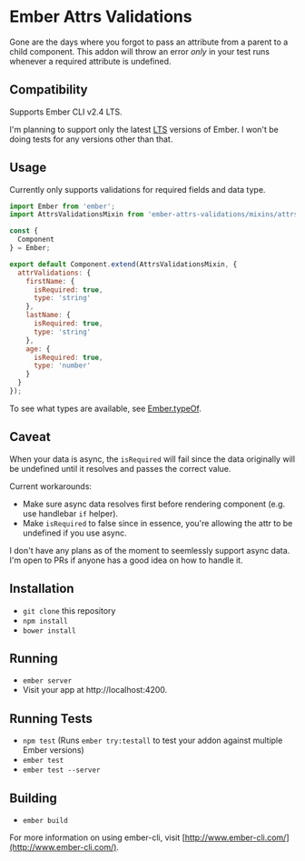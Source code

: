 # Ember Attrs Validations

Gone are the days where you forgot to pass an attribute from a parent to a child component.
This addon will throw an error *only* in your test runs whenever a required attribute is undefined.

## Compatibility

Supports Ember CLI v2.4 LTS.

I'm planning to support only the latest [LTS](http://emberjs.com/blog/2016/02/25/announcing-embers-first-lts.html) versions of Ember. I won't be doing tests for any versions other than that.

## Usage

Currently only supports validations for required fields and data type.

```js
import Ember from 'ember';
import AttrsValidationsMixin from 'ember-attrs-validations/mixins/attrs-validations';

const {
  Component
} = Ember;

export default Component.extend(AttrsValidationsMixin, {
  attrValidations: {
    firstName: {
      isRequired: true,
      type: 'string'
    },
    lastName: {
      isRequired: true,
      type: 'string'
    },
    age: {
      isRequired: true,
      type: 'number'
    }
  }
});
```

To see what types are available, see [Ember.typeOf](http://emberjs.com/api/classes/Ember.html#method_typeOf).

## Caveat

When your data is async, the `isRequired` will fail since the data originally will be undefined
until it resolves and passes the correct value.

Current workarounds:

* Make sure async data resolves first before rendering component (e.g. use handlebar `if` helper).
* Make `isRequired` to false since in essence, you're allowing the attr to be undefined if you use async.

I don't have any plans as of the moment to seemlessly support async data. I'm open to PRs if anyone
has a good idea on how to handle it.

## Installation

* `git clone` this repository
* `npm install`
* `bower install`

## Running

* `ember server`
* Visit your app at http://localhost:4200.

## Running Tests

* `npm test` (Runs `ember try:testall` to test your addon against multiple Ember versions)
* `ember test`
* `ember test --server`

## Building

* `ember build`

For more information on using ember-cli, visit [http://www.ember-cli.com/](http://www.ember-cli.com/).

